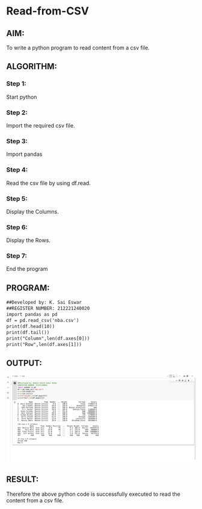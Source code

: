 # Read-from-CSV

## AIM:

To write a python program to read content from a csv file.

## ALGORITHM:

### Step 1:

Start python

### Step 2:

Import the required csv file.

### Step 3:

Import pandas

### Step 4:

Read the csv file by using df.read.

### Step 5:

Display the Columns.

### Step 6:

Display the Rows.

### Step 7:

End the program
## PROGRAM:
~~~
##Developed by: K. Sai Eswar    
##REGISTER NUMBER: 212221240020
import pandas as pd
df = pd.read_csv('nba.csv')
print(df.head(10))
print(df.tail())
print("Column",len(df.axes[0]))
print("Row",len(df.axes[1]))
~~~

## OUTPUT:
![](csv.png)

## RESULT:
Therefore the above python code is successfully executed to read the content from a csv file.
